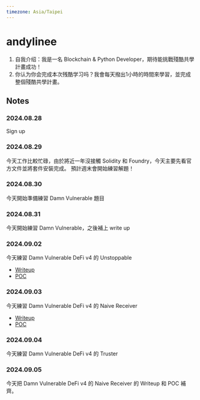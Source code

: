 ```yaml
---
timezone: Asia/Taipei
---
```


# andylinee

1. 自我介绍：我是一名 Blockchain & Python Developer，期待能挑戰殘酷共學計畫成功！
2. 你认为你会完成本次残酷学习吗？我會每天撥出1小時的時間來學習，並完成整個殘酷共學計畫。

## Notes

<!-- Content_START -->

### 2024.08.28

Sign up

### 2024.08.29

今天工作比較忙碌，由於將近一年沒接觸 Solidity 和 Foundry，今天主要先看官方文件並將套件安裝完成。
預計週末會開始練習解題！

### 2024.08.30

今天開始準備練習 Damn Vulnerable 題目

### 2024.08.31

今天開始練習 Damn Vulnerable，之後補上 write up

### 2024.09.02

今天練習 Damn Vulnerable DeFi v4 的 Unstoppable
- [Writeup](https://hackmd.io/@andylinee/HJNbJXN3A)
- [POC](https://github.com/DeFiHackLabs/Web3-CTF-Intensive-CoLearning/blob/main/Writeup/andylinee/DamnVulnerableDeFiV4/Unstoppable.t.sol)

### 2024.09.03

今天練習 Damn Vulnerable DeFi v4 的 Naive Receiver
- [Writeup](https://hackmd.io/@andylinee/ry-E2HVnA)
- [POC](https://github.com/DeFiHackLabs/Web3-CTF-Intensive-CoLearning/blob/main/Writeup/andylinee/DamnVulnerableDeFiV4/NaiveReceiver.t.sol)

### 2024.09.04
今天練習 Damn Vulnerable DeFi v4 的 Truster

### 2024.09.05

今天把 Damn Vulnerable DeFi v4 的 Naive Receiver 的 Writeup 和 POC 補齊。

<!-- Content_END -->
